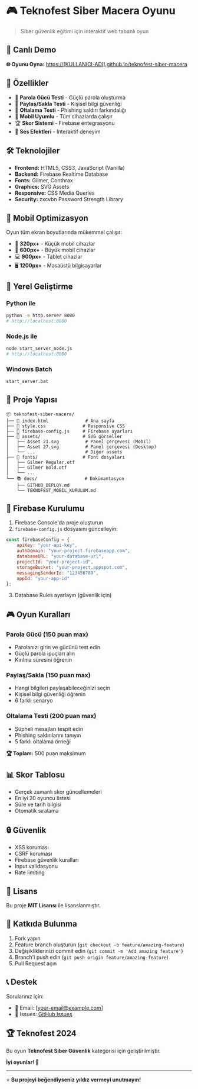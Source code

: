 # 🎮 Teknofest Siber Macera Oyunu

> Siber güvenlik eğitimi için interaktif web tabanlı oyun

## 🚀 Canlı Demo

**🌐 Oyunu Oyna:** [https://[KULLANICI-ADI].github.io/teknofest-siber-macera](https://[KULLANICI-ADI].github.io/teknofest-siber-macera)

## 🎯 Özellikler

- 🔐 **Parola Gücü Testi** - Güçlü parola oluşturma
- 🤝 **Paylaş/Sakla Testi** - Kişisel bilgi güvenliği  
- 🎣 **Oltalama Testi** - Phishing saldırı farkındalığı
- 📱 **Mobil Uyumlu** - Tüm cihazlarda çalışır
- 🏆 **Skor Sistemi** - Firebase entegrasyonu
- 🎵 **Ses Efektleri** - Interaktif deneyim

## 🛠️ Teknolojiler

- **Frontend:** HTML5, CSS3, JavaScript (Vanilla)
- **Backend:** Firebase Realtime Database
- **Fonts:** Gilmer, Conthrax
- **Graphics:** SVG Assets
- **Responsive:** CSS Media Queries
- **Security:** zxcvbn Password Strength Library

## 📱 Mobil Optimizasyon

Oyun tüm ekran boyutlarında mükemmel çalışır:

- 📱 **320px+** - Küçük mobil cihazlar
- 📱 **600px+** - Büyük mobil cihazlar  
- 💻 **900px+** - Tablet cihazlar
- 🖥️ **1200px+** - Masaüstü bilgisayarlar

## 🚀 Yerel Geliştirme

### Python ile
```bash
python -m http.server 8080
# http://localhost:8080
```

### Node.js ile
```bash
node start_server_node.js
# http://localhost:8080
```

### Windows Batch
```bash
start_server.bat
```

## 📁 Proje Yapısı

```
📦 teknofest-siber-macera/
├── 📄 index.html              # Ana sayfa
├── 🎨 style.css              # Responsive CSS
├── 🔧 firebase-config.js     # Firebase ayarları
├── 📁 assets/                # SVG görseller
│   ├── Asset 21.svg          # Panel çerçevesi (Mobil)
│   ├── Asset 27.svg          # Panel çerçevesi (Desktop)
│   └── ...                   # Diğer assets
├── 📁 fonts/                 # Font dosyaları
│   ├── Gilmer Regular.otf
│   ├── Gilmer Bold.otf
│   └── ...
└── 📚 docs/                  # Dokümantasyon
    ├── GITHUB_DEPLOY.md
    └── TEKNOFEST_MOBIL_KURULUM.md
```

## 🔧 Firebase Kurulumu

1. Firebase Console'da proje oluşturun
2. `firebase-config.js` dosyasını güncelleyin:

```javascript
const firebaseConfig = {
    apiKey: "your-api-key",
    authDomain: "your-project.firebaseapp.com",
    databaseURL: "your-database-url",
    projectId: "your-project-id",
    storageBucket: "your-project.appspot.com",
    messagingSenderId: "123456789",
    appId: "your-app-id"
};
```

3. Database Rules ayarlayın (güvenlik için)

## 🎮 Oyun Kuralları

### Parola Gücü (150 puan max)
- Parolanızı girin ve gücünü test edin
- Güçlü parola ipuçları alın
- Kırılma süresini öğrenin

### Paylaş/Sakla (150 puan max)
- Hangi bilgileri paylaşabileceğinizi seçin
- Kişisel bilgi güvenliği öğrenin
- 6 farklı senaryo

### Oltalama Testi (200 puan max)
- Şüpheli mesajları tespit edin
- Phishing saldırılarını tanıyın
- 5 farklı oltalama örneği

**🏆 Toplam:** 500 puan maksimum

## 📊 Skor Tablosu

- Gerçek zamanlı skor güncellemeleri
- En iyi 20 oyuncu listesi
- Süre ve tarih bilgisi
- Otomatik sıralama

## 🔒 Güvenlik

- XSS koruması
- CSRF koruması  
- Firebase güvenlik kuralları
- Input validasyonu
- Rate limiting

## 📄 Lisans

Bu proje **MIT Lisansı** ile lisanslanmıştır.

## 👥 Katkıda Bulunma

1. Fork yapın
2. Feature branch oluşturun (`git checkout -b feature/amazing-feature`)
3. Değişikliklerinizi commit edin (`git commit -m 'Add amazing feature'`)
4. Branch'i push edin (`git push origin feature/amazing-feature`)
5. Pull Request açın

## 📞 Destek

Sorularınız için:
- 📧 Email: [your-email@example.com]
- 🐛 Issues: [GitHub Issues](https://github.com/[USERNAME]/teknofest-siber-macera/issues)

## 🏆 Teknofest 2024

Bu oyun **Teknofest Siber Güvenlik** kategorisi için geliştirilmiştir.

**İyi oyunlar! 🎉**

---
⭐ **Bu projeyi beğendiyseniz yıldız vermeyi unutmayın!**
